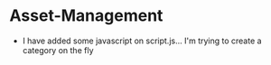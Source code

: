 # Asset-Management

 * I have added some javascript on script.js... I'm trying to create a category on the fly
